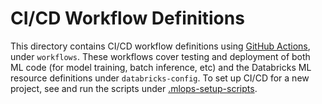 # CI/CD Workflow Definitions
This directory contains CI/CD workflow definitions using [GitHub Actions](https://docs.github.com/en/actions),
under ``workflows``. These workflows cover testing and deployment of both ML code (for model training, batch inference, etc) and the 
Databricks ML resource definitions under ``databricks-config``. To set up CI/CD for a new project,
see and run the scripts under [.mlops-setup-scripts](../../mlops-stacks-config/.mlops-setup-scripts/README.md).
